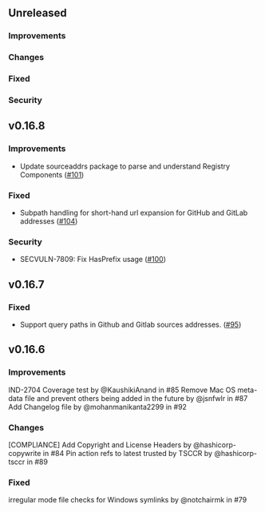 ## Unreleased

### Improvements

### Changes

### Fixed

### Security

## v0.16.8

### Improvements
- Update sourceaddrs package to parse and understand Registry Components ([#101](https://github.com/hashicorp/go-slug/pull/101))

### Fixed
- Subpath handling for short-hand url expansion for GitHub and GitLab addresses ([#104](https://github.com/hashicorp/go-slug/pull/104))

### Security
- SECVULN-7809: Fix HasPrefix usage ([#100](https://github.com/hashicorp/go-slug/pull/100))

## v0.16.7

### Fixed

- Support query paths in Github and Gitlab sources addresses. ([#95](https://github.com/hashicorp/go-slug/pull/95))

## v0.16.6

### Improvements
IND-2704 Coverage test by @KaushikiAnand in #85
Remove Mac OS meta-data file and prevent others being added in the future by @jsnfwlr in #87
Add Changelog file by @mohanmanikanta2299 in #92

### Changes
[COMPLIANCE] Add Copyright and License Headers by @hashicorp-copywrite in #84
Pin action refs to latest trusted by TSCCR by @hashicorp-tsccr in #89

### Fixed
irregular mode file checks for Windows symlinks by @notchairmk in #79
